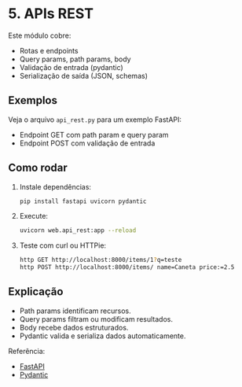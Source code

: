 # 5. APIs REST

Este módulo cobre:
- Rotas e endpoints
- Query params, path params, body
- Validação de entrada (pydantic)
- Serialização de saída (JSON, schemas)

## Exemplos
Veja o arquivo `api_rest.py` para um exemplo FastAPI:
- Endpoint GET com path param e query param
- Endpoint POST com validação de entrada

## Como rodar
1. Instale dependências:
   ```bash
   pip install fastapi uvicorn pydantic
   ```
2. Execute:
   ```bash
   uvicorn web.api_rest:app --reload
   ```
3. Teste com curl ou HTTPie:
   ```bash
   http GET http://localhost:8000/items/1?q=teste
   http POST http://localhost:8000/items/ name=Caneta price:=2.5
   ```

## Explicação
- Path params identificam recursos.
- Query params filtram ou modificam resultados.
- Body recebe dados estruturados.
- Pydantic valida e serializa dados automaticamente.

Referência:
- [FastAPI](https://fastapi.tiangolo.com/tutorial/path-params/)
- [Pydantic](https://docs.pydantic.dev/)
